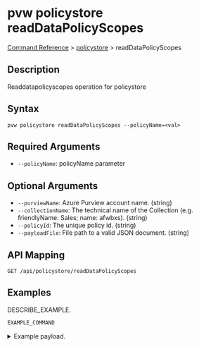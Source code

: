 # pvw policystore readDataPolicyScopes
[Command Reference](../../../README.md#command-reference) > [policystore](./main.md) > readDataPolicyScopes

## Description
Readdatapolicyscopes operation for policystore

## Syntax
```
pvw policystore readDataPolicyScopes --policyName=<val>
```

## Required Arguments
- `--policyName`: policyName parameter

## Optional Arguments
- `--purviewName`: Azure Purview account name. (string)
- `--collectionName`: The technical name of the Collection (e.g. friendlyName: Sales; name: afwbxs). (string)
- `--policyId`: The unique policy id. (string)
- `--payloadFile`: File path to a valid JSON document. (string)

## API Mapping
 >  > []()
```
GET /api/policystore/readDataPolicyScopes
```

## Examples
DESCRIBE_EXAMPLE.
```powershell
EXAMPLE_COMMAND
```
<details><summary>Example payload.</summary>
<p>

```json
PASTE_JSON_HERE
```
</p>
</details>